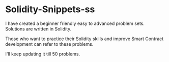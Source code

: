 # Solidity-Snippets-ss

I have created a beginner friendly easy to advanced problem sets.<br>
Solutions are written in Solidity.

Those who want to practice their Solidity skills and improve Smart Contract
development can refer to these problems.

I'll keep updating it till 50 problems.
